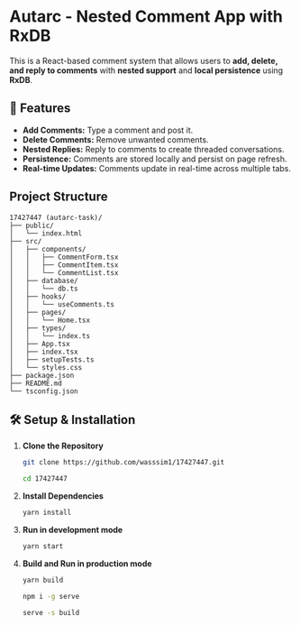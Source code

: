 # Autarc - Nested Comment App with RxDB

This is a React-based comment system that allows users to **add, delete, and reply to comments** with **nested support** and **local persistence** using **RxDB**.

## 🚀 Features

- **Add Comments:** Type a comment and post it.
- **Delete Comments:** Remove unwanted comments.
- **Nested Replies:** Reply to comments to create threaded conversations.
- **Persistence:** Comments are stored locally and persist on page refresh.
- **Real-time Updates:** Comments update in real-time across multiple tabs.

## Project Structure

```
17427447 (autarc-task)/
├── public/
│   └── index.html
├── src/
│   ├── components/
│   │   ├── CommentForm.tsx
│   │   ├── CommentItem.tsx
│   │   └── CommentList.tsx
│   ├── database/
│   │   └── db.ts
│   ├── hooks/
│   │   └── useComments.ts
│   ├── pages/
│   │   └── Home.tsx
│   ├── types/
│   │   └── index.ts
│   ├── App.tsx
│   ├── index.tsx
│   ├── setupTests.ts
│   └── styles.css
├── package.json
├── README.md
└── tsconfig.json
```

## 🛠️ Setup & Installation

1. **Clone the Repository**

   ```bash
   git clone https://github.com/wasssim1/17427447.git
   
   cd 17427447
   ```

2. **Install Dependencies**

   ```bash
   yarn install
   ```

3. **Run in development mode**

   ```bash
   yarn start
   ```

4. **Build and Run in production mode**

   ```bash
   yarn build
   
   npm i -g serve
   
   serve -s build
   ```
